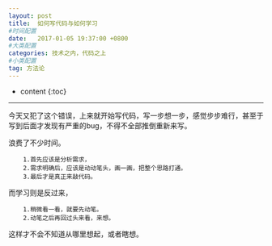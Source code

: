 ```yaml
---
layout: post
title:  如何写代码与如何学习
#时间配置
date:   2017-01-05 19:37:00 +0800
#大类配置
categories: 技术之内，代码之上
#小类配置
tag: 方法论
---
```


* content
{:toc}




------------------------------------------------------------
今天又犯了这个错误，上来就开始写代码，写一步想一步，感觉步步难行，甚至于写到后面才发现有严重的bug，不得不全部推倒重新来写。

浪费了不少时间。
~~~ Textile
	1.首先应该是分析需求，
	2.需求明确后，应该是动动笔头，画一画，把整个思路打通。
	3.最后才是真正来敲代码。
~~~

而学习则是反过来，
~~~ Textile
	1.稍微看一看，就要先动笔。
	2.动笔之后再回过头来看，来想。
~~~
这样才不会不知道从哪里想起，或者瞎想。



